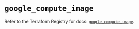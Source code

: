 # `google_compute_image`

Refer to the Terraform Registry for docs: [`google_compute_image`](https://registry.terraform.io/providers/hashicorp/google/6.28.0/docs/resources/compute_image).
